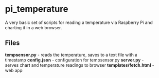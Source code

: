 # pi_temperature


A very basic set of scripts for reading a temperature via Raspberry Pi and charting it in a web browser.


## Files

**tempsensor.py** - reads the temperature, saves to a text file with a timestamp
**config.json** - configuration for tempsensor.py
**server.py** - serves chart and temperature readings to browser
**templates/fetch.html** - web app




